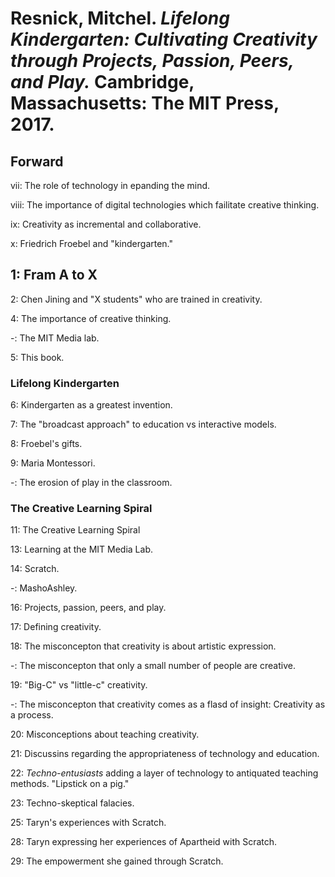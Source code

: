 # Resnick, Mitchel. *Lifelong Kindergarten: Cultivating Creativity through Projects, Passion, Peers, and Play.* Cambridge, Massachusetts: The MIT Press, 2017.  

## Forward  

vii: The role of technology in epanding the mind. 

viii: The importance of digital technologies which failitate creative thinking.  

ix: Creativity as incremental and collaborative.  

x: Friedrich Froebel and "kindergarten."  

## 1: Fram A to X  

2: Chen Jining and "X students" who are trained in creativity.  

4: The importance of creative thinking.  

-: The MIT Media lab.  

5: This book.  

### Lifelong Kindergarten  

6: Kindergarten as a greatest invention.  

7: The "broadcast approach" to education vs interactive models.    

8: Froebel's gifts.  

9: Maria Montessori.  

-: The erosion of play in the classroom.  

### The Creative Learning Spiral  

11: The Creative Learning Spiral  

13: Learning at the MIT Media Lab.  

14: Scratch.  

-: MashoAshley.  

16: Projects, passion, peers, and play.  

17: Defining creativity.  

18: The misconcepton that creativity is about artistic expression.  

-: The misconcepton that only a small number of people are creative.  

19: "Big-C" vs "little-c" creativity.  

-: The misconcepton that creativity comes as a flasd of insight: Creativity as a process.    

20: Misconceptions about teaching creativity.  

21: Discussins regarding the appropriateness of technology and education.  

22: *Techno-entusiasts* adding a layer of technology to antiquated teaching methods. "Lipstick on a pig."   

23: Techno-skeptical falacies.  

25: Taryn's experiences with Scratch.  

28: Taryn expressing her experiences of Apartheid with Scratch. 

29: The empowerment she gained through Scratch.  
